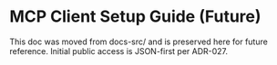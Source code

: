 # MCP Client Setup Guide (Future)

This doc was moved from docs-src/ and is preserved here for future reference. Initial public access is JSON-first per ADR-027.
